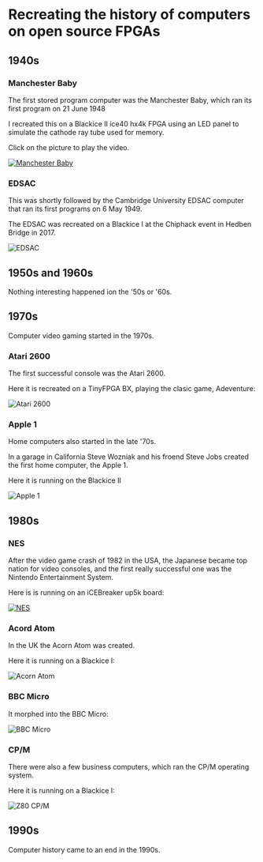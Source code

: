 # Recreating the history of computers on open source FPGAs

## 1940s

### Manchester Baby

The first stored program computer was the Manchester Baby, which ran its first program on 21 June 1948

I recreated this on a Blackice II ice40 hx4k FPGA using an LED panel to simulate the cathode ray tube used for memory.

Click on the picture to play the video.

[![Manchester Baby](https://img.youtube.com/vi/effNf-3IUxI/maxresdefault.jpg)](https://youtu.be/effNf-3IUxI)

### EDSAC

This was shortly followed by the Cambridge University EDSAC computer that ran its first programs on 6 May 1949.

The EDSAC was recreated on a Blackice I at the Chiphack event in Hedben Bridge in 2017.

![EDSAC](https://forum.mystorm.uk/uploads/default/original/1X/06f400766b3d9dcd25ddae3ebd5c717d019a5bde.jpg)

## 1950s and 1960s

Nothing interesting happened ion the '50s or '60s.

## 1970s

Computer video gaming started in the 1970s. 

### Atari 2600

The first successful console was the Atari 2600.

Here it is recreated on a TinyFPGA BX, playing the clasic game, Adeventure:

![Atari 2600](https://discourse.tinyfpga.com/uploads/default/optimized/1X/8485400779b614afa54cd73240bf407e695ea9db_1_690x388.jpeg)

### Apple 1

Home computers also started in the late '70s.

In a garage in California Steve Wozniak and his froend Steve Jobs created the first home computer, the Apple 1.

Here it is running on the Blackice II

![Apple 1](https://forum.mystorm.uk/uploads/default/optimized/1X/30a7f0a7317b2d90bc4d567d49f40b7d0b2b2699_1_690x388.jpg)

## 1980s

### NES

After the video game crash of 1982 in the USA, the Japanese became top nation for video consoles, and the first really successful one was the Nintendo Entertainment System.

Here is is running on an iCEBreaker up5k board:

[![NES](https://img.youtube.com/vi/vGUWMFvhPK4/maxresdefault.jpg)](https://youtu.be/vGUWMFvhPK4)

### Acord Atom

In the UK the Acorn Atom was created.

Here it is running on a Blackice I:

![Acorn Atom](https://forum.mystorm.uk/uploads/default/optimized/1X/88c46ab2f572671a8d78785c52ef7854e82ecd35_1_666x500.JPG)

### BBC Micro

It morphed into the BBC Micro:

![BBC Micro](https://forum.mystorm.uk/uploads/default/optimized/1X/1e575514c44631988e209834fe7d4563b51fa5ab_1_666x500.JPG)

### CP/M

There were also a few business computers, which ran the CP/M operating system.

Here it is running on a Blackice I:

![Z80 CP/M](https://forum.mystorm.uk/uploads/default/optimized/1X/6d04177eeb90596499a6d95ee2d38f7021262a2d_1_690x388.jpg)

## 1990s

Computer history came to an end in the 1990s.








